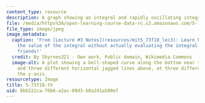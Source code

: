 ```yaml
---
content_type: resource
description: A graph showing an integral and rapidly oscillating integrands.
file: /media/https%3A/open-learning-course-data-rc.s3.amazonaws.com/5-73-quantum-mechanics-i-fall-2018/8bb222ca76b6a2ac09d3b8a241a509ef_5-73f18-th.jpg
file_type: image/jpeg
image_metadata:
  caption: 'From [Lecture #3 Notes](resources/mit5_73f18_lec3): Learn how to determine
    the value of the integral without actually evaluating the integral. Amaze your
    friends!'
  credit: By Sbyrnes321 - Own work, Public domain, Wikimedia Commons
  image-alt: A plot showing a bell-shaped curve along the bottom near the x-axis,
    and three different horizontal jagged lines above, at three different points along
    the y-axis.
resourcetype: Image
title: 5-73f18-th
uid: 8bb222ca-76b6-a2ac-09d3-b8a241a509ef
---
```

